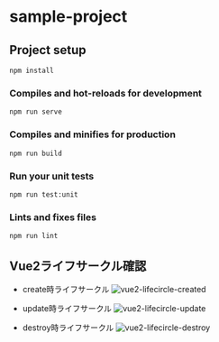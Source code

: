 # sample-project

## Project setup
```
npm install
```

### Compiles and hot-reloads for development
```
npm run serve
```

### Compiles and minifies for production
```
npm run build
```

### Run your unit tests
```
npm run test:unit
```

### Lints and fixes files
```
npm run lint
```

## Vue2ライフサークル確認
- create時ライフサークル
![vue2-lifecircle-created](https://github.com/668yuuki/vue2-sample/assets/106890509/d958485f-8c5d-4d42-b723-ba83661c4384)

- update時ライフサークル
![vue2-lifecircle-update](https://github.com/668yuuki/vue2-sample/assets/106890509/bf2882f7-cb4e-41eb-b2e4-ab9dee7ce144)

- destroy時ライフサークル
![vue2-lifecircle-destroy](https://github.com/668yuuki/vue2-sample/assets/106890509/15b24f62-ed79-43aa-8802-12f5ccc02fad)
